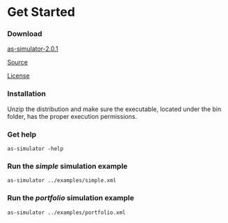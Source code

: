 # Get Started

### Download

<a href="http://activespaces.tibco.com/nexus/service/local/artifact/maven/redirect?r=releases&amp;g=com.tibco.as&amp;a=as-simulator&amp;v=2.0.1&amp;e=zip&amp;c=distribution" target="_blank" class="btn btn-primary">as-simulator-2.0.1</a>

<a href="https://github.com/TIBCOSoftware/as-simulator" target="_blank">Source</a>

<a href="https://raw.githubusercontent.com/TIBCOSoftware/as-simulator/master/LICENSE" target="_blank">License</a>


### Installation

Unzip the distribution and make sure the executable, located under the bin folder, has the proper execution permissions.

### Get help

~~~
as-simulator -help
~~~

### Run the *simple* simulation example 

~~~
as-simulator ../examples/simple.xml
~~~

### Run the *portfolio* simulation example 

~~~
as-simulator ../examples/portfolio.xml
~~~
